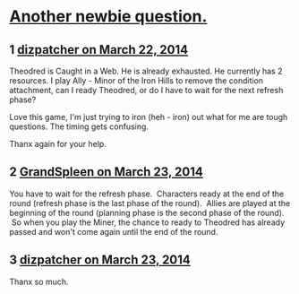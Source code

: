 # [Another newbie question.](https://community.fantasyflightgames.com/topic/102054-another-newbie-question/)

## 1 [dizpatcher on March 22, 2014](https://community.fantasyflightgames.com/topic/102054-another-newbie-question/?do=findComment&comment=1022749)

Theodred is Caught in a Web. He is already exhausted. He currently has 2 resources. I play Ally - Minor of the Iron Hills to remove the condition attachment, can I ready Theodred, or do I have to wait for the next refresh phase?

Love this game, I'm just trying to iron (heh - iron) out what for me are tough questions. The timing gets confusing.

Thanx again for your help.

## 2 [GrandSpleen on March 23, 2014](https://community.fantasyflightgames.com/topic/102054-another-newbie-question/?do=findComment&comment=1022892)

You have to wait for the refresh phase.  Characters ready at the end of the round (refresh phase is the last phase of the round).  Allies are played at the beginning of the round (planning phase is the second phase of the round).  So when you play the Miner, the chance to ready to Theodred has already passed and won't come again until the end of the round.

## 3 [dizpatcher on March 23, 2014](https://community.fantasyflightgames.com/topic/102054-another-newbie-question/?do=findComment&comment=1023135)

Thanx so much.

